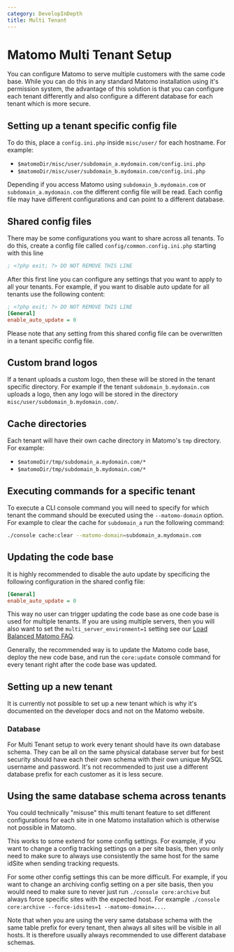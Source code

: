 ```yaml
---
category: DevelopInDepth
title: Multi Tenant
---
```

# Matomo Multi Tenant Setup

You can configure Matomo to serve multiple customers with the same code base. While you can do this in any standard Matomo installation using it's permission system, the advantage of this solution is that you can configure each tenant differently and also configure a different database for each tenant which is more secure.

## Setting up a tenant specific config file

To do this, place a `config.ini.php` inside `misc/user/` for each hostname. For example:

* `$matomoDir/misc/user/subdomain_a.mydomain.com/config.ini.php`
* `$matomoDir/misc/user/subdomain_b.mydomain.com/config.ini.php`

Depending if you access Matomo using `subdomain_b.mydomain.com` or `subdomain_a.mydomain.com` the different config file will be read. Each config file may have different configurations and can point to a different database.

## Shared config files

There may be some configurations you want to share across all tenants. To do this, create a config file called `config/common.config.ini.php` starting with this line

```ini
; <?php exit; ?> DO NOT REMOVE THIS LINE
```

After this first line you can configure any settings that you want to apply to all your tenants. For example, if you want to disable auto update for all tenants use the following content:

```ini
; <?php exit; ?> DO NOT REMOVE THIS LINE
[General]
enable_auto_update = 0
```

Please note that any setting from this shared config file can be overwritten in a tenant specific config file.

## Custom brand logos

If a tenant uploads a custom logo, then these will be stored in the tenant specific directory. For example if the tenant `subdomain_b.mydomain.com` uploads a logo, then any logo will be stored in the directory `misc/user/subdomain_b.mydomain.com/`.

## Cache directories

Each tenant will have their own cache directory in Matomo's `tmp` directory. For example:

* `$matomoDir/tmp/subdomain_a.mydomain.com/*`
* `$matomoDir/tmp/subdomain_b.mydomain.com/*`

## Executing commands for a specific tenant

To execute a CLI console command you will need to specify for which tenant the command should be executed using the `--matomo-domain` option. For example to clear the cache for `subdomain_a` run the following command:

```bash
./console cache:clear --matomo-domain=subdomain_a.mydomain.com
```

## Updating the code base

It is highly recommended to disable the auto update by specificing the following configuration in the shared config file:

```ini
[General]
enable_auto_update = 0
```

This way no user can trigger updating the code base as one code base is used for multiple tenants. If you are using multiple servers, then you will also want to set the `multi_server_environment=1` setting see our [Load Balanced Matomo FAQ](https://matomo.org/faq/new-to-piwik/faq_134/).

Generally, the recommended way is to update the Matomo code base, deploy the new code base, and run the `core:update` console command for every tenant right after the code base was updated.

## Setting up a new tenant

It is currently not possible to set up a new tenant which is why it's documented on the developer docs and not on the Matomo website.

### Database

For Multi Tenant setup to work every tenant should have its own database schema. They can be all on the same physical database server but for best security should have each their own schema with their own unique MySQL username and password. It's not recommended to just use a different database prefix for each customer as it is less secure.

## Using the same database schema across tenants

You could technically "misuse" this multi tenant feature to set different configurations for each site in one Matomo installation which is otherwise not possible in Matomo.

This works to some extend for some config settings. For example, if you want to change a config tracking settings on a per site basis, then you only need to make sure to always use consistently the same host for the same idSite when sending tracking requests.

For some other config settings this can be more difficult. For example, if you want to change an archiving config setting on a per site basis, then you would need to make sure to never just run `./console core:archive` but always force specific sites with the expected host. For example `./console core:archive --force-idsites=1 --matomo-domain=...`.

Note that when you are using the very same database schema with the same table prefix for every tenant, then always all sites will be visible in all hosts. It is therefore usually always recommended to use different database schemas.
